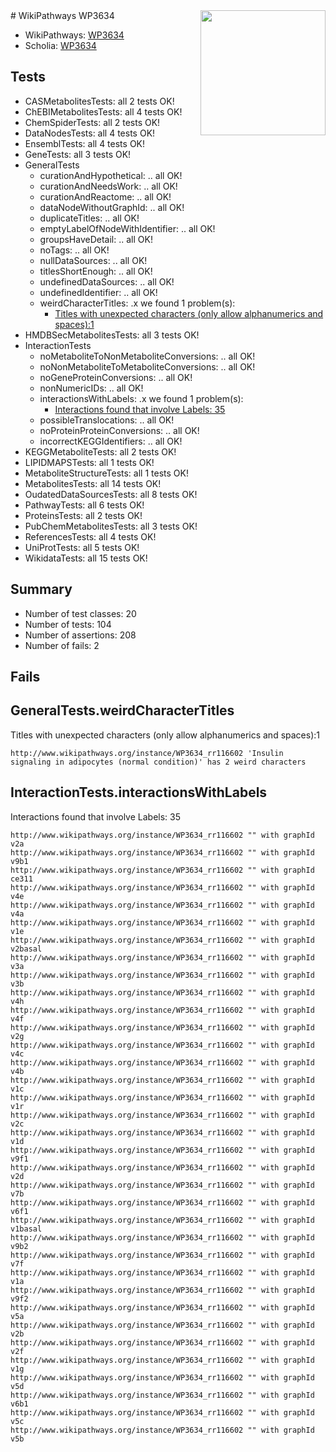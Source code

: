 <img style="float: right; width: 200px" src="https://upload.wikimedia.org/wikipedia/commons/thumb/8/83/Wplogo_with_text_500.png/640px-Wplogo_with_text_500.png" />
# WikiPathways WP3634

* WikiPathways: [WP3634](https://wikipathways.org/pathways/WP3634)
* Scholia: [WP3634](https://scholia.toolforge.org/wikipathways/WP3634)
## Tests
* CASMetabolitesTests: all 2 tests OK!
* ChEBIMetabolitesTests: all 4 tests OK!
* ChemSpiderTests: all 2 tests OK!
* DataNodesTests: all 4 tests OK!
* EnsemblTests: all 4 tests OK!
* GeneTests: all 3 tests OK!
* GeneralTests
    * curationAndHypothetical: .. all OK!
    * curationAndNeedsWork: .. all OK!
    * curationAndReactome: .. all OK!
    * dataNodeWithoutGraphId: .. all OK!
    * duplicateTitles: .. all OK!
    * emptyLabelOfNodeWithIdentifier: .. all OK!
    * groupsHaveDetail: .. all OK!
    * noTags: .. all OK!
    * nullDataSources: .. all OK!
    * titlesShortEnough: .. all OK!
    * undefinedDataSources: .. all OK!
    * undefinedIdentifier: .. all OK!
    * weirdCharacterTitles: .x we found 1 problem(s):
        * [Titles with unexpected characters (only allow alphanumerics and spaces):1](#fda87b3f)
* HMDBSecMetabolitesTests: all 3 tests OK!
* InteractionTests
    * noMetaboliteToNonMetaboliteConversions: .. all OK!
    * noNonMetaboliteToMetaboliteConversions: .. all OK!
    * noGeneProteinConversions: .. all OK!
    * nonNumericIDs: .. all OK!
    * interactionsWithLabels: .x we found 1 problem(s):
        * [Interactions found that involve Labels: 35](#fe97a8fb)
    * possibleTranslocations: .. all OK!
    * noProteinProteinConversions: .. all OK!
    * incorrectKEGGIdentifiers: .. all OK!
* KEGGMetaboliteTests: all 2 tests OK!
* LIPIDMAPSTests: all 1 tests OK!
* MetaboliteStructureTests: all 1 tests OK!
* MetabolitesTests: all 14 tests OK!
* OudatedDataSourcesTests: all 8 tests OK!
* PathwayTests: all 6 tests OK!
* ProteinsTests: all 2 tests OK!
* PubChemMetabolitesTests: all 3 tests OK!
* ReferencesTests: all 4 tests OK!
* UniProtTests: all 5 tests OK!
* WikidataTests: all 15 tests OK!


## Summary

* Number of test classes: 20
* Number of tests: 104
* Number of assertions: 208
* Number of fails: 2

## Fails

<a name="fda87b3f" />

## GeneralTests.weirdCharacterTitles

Titles with unexpected characters (only allow alphanumerics and spaces):1
```
http://www.wikipathways.org/instance/WP3634_rr116602 'Insulin signaling in adipocytes (normal condition)' has 2 weird characters
```

<a name="fe97a8fb" />

## InteractionTests.interactionsWithLabels

Interactions found that involve Labels: 35
```
http://www.wikipathways.org/instance/WP3634_rr116602 "" with graphId v2a
http://www.wikipathways.org/instance/WP3634_rr116602 "" with graphId v9b1
http://www.wikipathways.org/instance/WP3634_rr116602 "" with graphId ce311
http://www.wikipathways.org/instance/WP3634_rr116602 "" with graphId v4e
http://www.wikipathways.org/instance/WP3634_rr116602 "" with graphId v4a
http://www.wikipathways.org/instance/WP3634_rr116602 "" with graphId v1e
http://www.wikipathways.org/instance/WP3634_rr116602 "" with graphId v2basal
http://www.wikipathways.org/instance/WP3634_rr116602 "" with graphId v3a
http://www.wikipathways.org/instance/WP3634_rr116602 "" with graphId v3b
http://www.wikipathways.org/instance/WP3634_rr116602 "" with graphId v4h
http://www.wikipathways.org/instance/WP3634_rr116602 "" with graphId v4f
http://www.wikipathways.org/instance/WP3634_rr116602 "" with graphId v2g
http://www.wikipathways.org/instance/WP3634_rr116602 "" with graphId v4c
http://www.wikipathways.org/instance/WP3634_rr116602 "" with graphId v4b
http://www.wikipathways.org/instance/WP3634_rr116602 "" with graphId v1c
http://www.wikipathways.org/instance/WP3634_rr116602 "" with graphId v1r
http://www.wikipathways.org/instance/WP3634_rr116602 "" with graphId v2c
http://www.wikipathways.org/instance/WP3634_rr116602 "" with graphId v1d
http://www.wikipathways.org/instance/WP3634_rr116602 "" with graphId v9f1
http://www.wikipathways.org/instance/WP3634_rr116602 "" with graphId v2d
http://www.wikipathways.org/instance/WP3634_rr116602 "" with graphId v7b
http://www.wikipathways.org/instance/WP3634_rr116602 "" with graphId v6f1
http://www.wikipathways.org/instance/WP3634_rr116602 "" with graphId v1basal
http://www.wikipathways.org/instance/WP3634_rr116602 "" with graphId v9b2
http://www.wikipathways.org/instance/WP3634_rr116602 "" with graphId v7f
http://www.wikipathways.org/instance/WP3634_rr116602 "" with graphId v1a
http://www.wikipathways.org/instance/WP3634_rr116602 "" with graphId v9f2
http://www.wikipathways.org/instance/WP3634_rr116602 "" with graphId v5a
http://www.wikipathways.org/instance/WP3634_rr116602 "" with graphId v2b
http://www.wikipathways.org/instance/WP3634_rr116602 "" with graphId v2f
http://www.wikipathways.org/instance/WP3634_rr116602 "" with graphId v1g
http://www.wikipathways.org/instance/WP3634_rr116602 "" with graphId v5d
http://www.wikipathways.org/instance/WP3634_rr116602 "" with graphId v6b1
http://www.wikipathways.org/instance/WP3634_rr116602 "" with graphId v5c
http://www.wikipathways.org/instance/WP3634_rr116602 "" with graphId v5b
```

